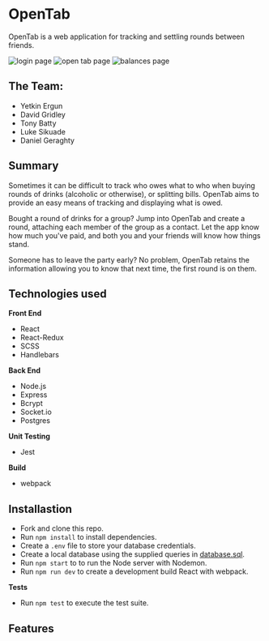 # **OpenTab**

OpenTab is a web application for tracking and settling rounds between friends.

![login page](https://www.dropbox.com/s/y6kkud54r0wlv37/Screenshot%202018-11-19%2014.22.53.png?raw=1 "Login")
![open tab page](https://www.dropbox.com/s/uacs1oxht0m1crr/Screenshot%202018-11-19%2014.23.59.png?raw=1 "Open Tab")
![balances page](https://www.dropbox.com/s/x6bc3frzoiej7gj/Screenshot%202018-11-19%2014.25.12.png?raw=1 "Balances")

## The Team:

- Yetkin Ergun
- David Gridley
- Tony Batty
- Luke Sikuade
- Daniel Geraghty

## Summary

Sometimes it can be difficult to track who owes what to who when buying rounds of drinks (alcoholic or otherwise), or splitting bills. OpenTab aims to provide an easy means of tracking and displaying what is owed.

Bought a round of drinks for a group? Jump into OpenTab and create a round, attaching each member of the group as a contact. Let the app know how much you've paid, and both you and your friends will know how things stand.

Someone has to leave the party early? No problem, OpenTab retains the information allowing you to know that next time, the first round is on them.

## Technologies used

**Front End**

- React
- React-Redux
- SCSS
- Handlebars

**Back End**

- Node.js
- Express
- Bcrypt
- Socket.io
- Postgres

**Unit Testing**

- Jest

**Build**

- webpack

## Installastion

- Fork and clone this repo.
- Run `npm install` to install dependencies.
- Create a `.env` file to store your database credentials.
- Create a local database using the supplied queries in [database.sql](database.sql).
- Run `npm start` to to run the Node server with Nodemon.
- Run `npm run dev` to create a development build React with webpack.

**Tests**

- Run `npm test` to execute the test suite.

## Features
